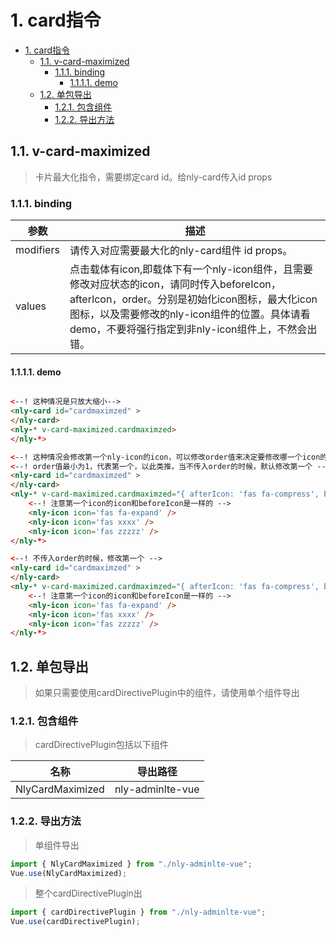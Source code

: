 # 1. card指令
<!-- TOC -->

- [1. card指令](#1-card指令)
    - [1.1. v-card-maximized](#11-v-card-maximized)
        - [1.1.1. binding](#111-binding)
            - [1.1.1.1. demo](#1111-demo)
    - [1.2. 单包导出](#12-单包导出)
        - [1.2.1. 包含组件](#121-包含组件)
        - [1.2.2. 导出方法](#122-导出方法)

<!-- /TOC -->
## 1.1. v-card-maximized

> 卡片最大化指令，需要绑定card id。给nly-card传入id props

### 1.1.1. binding

参数 | 描述
-|-
modifiers | 请传入对应需要最大化的nly-card组件 id props。
values | 点击载体有icon,即载体下有一个nly-icon组件，且需要修改对应状态的icon，请同时传入beforeIcon，afterIcon，order。分别是初始化icon图标，最大化icon图标，以及需要修改的nly-icon组件的位置。具体请看demo，不要将强行指定到非nly-icon组件上，不然会出错。

#### 1.1.1.1. demo

```html

<--! 这种情况是只放大缩小-->
<nly-card id="cardmaximzed" >
</nly-card>
<nly-* v-card-maximized.cardmaximzed>
</nly-*>

<--! 这种情况会修改第一个nly-icon的icon，可以修改order值来决定要修改哪一个icon的 -->
<--! order值最小为1，代表第一个，以此类推，当不传入order的时候，默认修改第一个 -->
<nly-card id="cardmaximzed" >
</nly-card>
<nly-* v-card-maximized.cardmaximzed="{ afterIcon: 'fas fa-compress', beforeIcon: 'fas fa-expand', order: 1 }">
    <--! 注意第一个icon的icon和beforeIcon是一样的 -->
    <nly-icon icon='fas fa-expand' />
    <nly-icon icon='fas xxxx' />
    <nly-icon icon='fas zzzzz' />
</nly-*>

<--! 不传入order的时候，修改第一个 -->
<nly-card id="cardmaximzed" >
</nly-card>
<nly-* v-card-maximized.cardmaximzed="{ afterIcon: 'fas fa-compress', beforeIcon: 'fas fa-expand'}">
    <--! 注意第一个icon的icon和beforeIcon是一样的 -->
    <nly-icon icon='fas fa-expand' />
    <nly-icon icon='fas xxxx' />
    <nly-icon icon='fas zzzzz' />
</nly-*>
```

## 1.2. 单包导出

> 如果只需要使用cardDirectivePlugin中的组件，请使用单个组件导出

### 1.2.1. 包含组件

> cardDirectivePlugin包括以下组件

名称 | 导出路径
-|-
NlyCardMaximized | nly-adminlte-vue

### 1.2.2. 导出方法

> 单组件导出

```js
import { NlyCardMaximized } from "./nly-adminlte-vue";
Vue.use(NlyCardMaximized);
```

> 整个cardDirectivePlugin出

```js
import { cardDirectivePlugin } from "./nly-adminlte-vue";
Vue.use(cardDirectivePlugin);
```